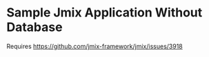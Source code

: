 # Sample Jmix Application Without Database

Requires https://github.com/jmix-framework/jmix/issues/3918
